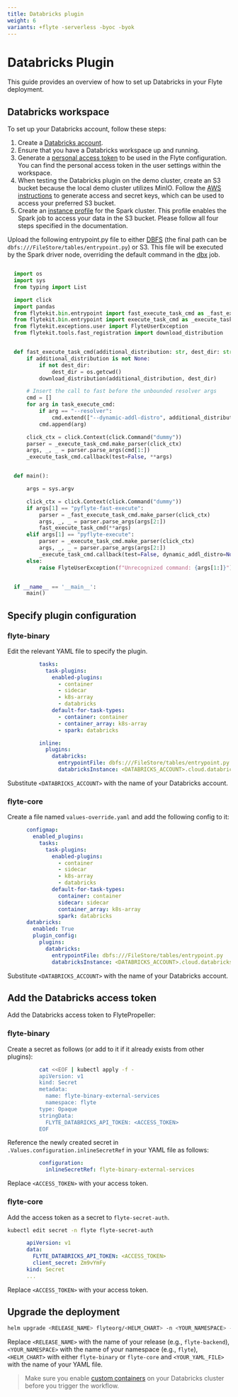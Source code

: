 ```yaml
---
title: Databricks plugin
weight: 6
variants: +flyte -serverless -byoc -byok
---
```


# Databricks Plugin

This guide provides an overview of how to set up Databricks in your Flyte deployment.

## Databricks workspace

To set up your Databricks account, follow these steps:

1. Create a [Databricks account](https://www.databricks.com/).
2. Ensure that you have a Databricks workspace up and running.
3. Generate a [personal access token](https://docs.databricks.com/dev-tools/auth.html#databricks-personal-ACCESS_TOKEN-authentication) to be used in the Flyte configuration. You can find the personal access token in the user settings within the workspace.
4. When testing the Databricks plugin on the demo cluster, create an S3 bucket because the local demo cluster utilizes MinIO. Follow the [AWS instructions](https://docs.aws.amazon.com/powershell/latest/userguide/pstools-appendix-sign-up.html) to generate access and secret keys, which can be used to access your preferred S3 bucket.
5. Create an [instance profile](https://docs.databricks.com/administration-guide/cloud-configurations/aws/instance-profiles.html) for the Spark cluster. This profile enables the Spark job to access your data in the S3 bucket.
Please follow all four steps specified in the documentation.

Upload the following entrypoint.py file to either
[DBFS](https://docs.databricks.com/archive/legacy/data-tab.html)
(the final path can be ``dbfs:///FileStore/tables/entrypoint.py``) or S3.
This file will be executed by the Spark driver node, overriding the default command in the
[dbx](https://docs.databricks.com/dev-tools/dbx.html) job.

```python

  import os
  import sys
  from typing import List

  import click
  import pandas
  from flytekit.bin.entrypoint import fast_execute_task_cmd as _fast_execute_task_cmd
  from flytekit.bin.entrypoint import execute_task_cmd as _execute_task_cmd
  from flytekit.exceptions.user import FlyteUserException
  from flytekit.tools.fast_registration import download_distribution


  def fast_execute_task_cmd(additional_distribution: str, dest_dir: str, task_execute_cmd: List[str]):
      if additional_distribution is not None:
          if not dest_dir:
              dest_dir = os.getcwd()
          download_distribution(additional_distribution, dest_dir)

      # Insert the call to fast before the unbounded resolver args
      cmd = []
      for arg in task_execute_cmd:
          if arg == "--resolver":
              cmd.extend(["--dynamic-addl-distro", additional_distribution, "--dynamic-dest-dir", dest_dir])
          cmd.append(arg)

      click_ctx = click.Context(click.Command("dummy"))
      parser = _execute_task_cmd.make_parser(click_ctx)
      args, _, _ = parser.parse_args(cmd[1:])
      _execute_task_cmd.callback(test=False, **args)


  def main():

      args = sys.argv

      click_ctx = click.Context(click.Command("dummy"))
      if args[1] == "pyflyte-fast-execute":
          parser = _fast_execute_task_cmd.make_parser(click_ctx)
          args, _, _ = parser.parse_args(args[2:])
          fast_execute_task_cmd(**args)
      elif args[1] == "pyflyte-execute":
          parser = _execute_task_cmd.make_parser(click_ctx)
          args, _, _ = parser.parse_args(args[2:])
          _execute_task_cmd.callback(test=False, dynamic_addl_distro=None, dynamic_dest_dir=None, **args)
      else:
          raise FlyteUserException(f"Unrecognized command: {args[1:]}")


  if __name__ == '__main__':
      main()
```

## Specify plugin configuration

### flyte-binary

Edit the relevant YAML file to specify the plugin.

```yaml
          tasks:
            task-plugins:
              enabled-plugins:
                - container
                - sidecar
                - k8s-array
                - databricks
              default-for-task-types:
                - container: container
                - container_array: k8s-array
                - spark: databricks

          inline:
            plugins:
              databricks:
                entrypointFile: dbfs:///FileStore/tables/entrypoint.py
                databricksInstance: <DATABRICKS_ACCOUNT>.cloud.databricks.com
```

Substitute ``<DATABRICKS_ACCOUNT>`` with the name of your Databricks account.

### flyte-core

Create a file named ``values-override.yaml`` and add the following config to it:

```yaml
      configmap:
        enabled_plugins:
          tasks:
            task-plugins:
              enabled-plugins:
                - container
                - sidecar
                - k8s-array
                - databricks
              default-for-task-types:
                container: container
                sidecar: sidecar
                container_array: k8s-array
                spark: databricks
      databricks:
        enabled: True
        plugin_config:
          plugins:
            databricks:
              entrypointFile: dbfs:///FileStore/tables/entrypoint.py
              databricksInstance: <DATABRICKS_ACCOUNT>.cloud.databricks.com
```
Substitute ``<DATABRICKS_ACCOUNT>`` with the name of your Databricks account.

## Add the Databricks access token

Add the Databricks access token to FlytePropeller:

### flyte-binary

Create a secret as follows (or add to it if it already exists from other plugins):

```bash
          cat <<EOF | kubectl apply -f -
          apiVersion: v1
          kind: Secret
          metadata:
            name: flyte-binary-external-services
            namespace: flyte
          type: Opaque
          stringData:
            FLYTE_DATABRICKS_API_TOKEN: <ACCESS_TOKEN>
          EOF
```
Reference the newly created secret in  ``.Values.configuration.inlineSecretRef`` in your YAML file as follows:

```yaml
          configuration:
            inlineSecretRef: flyte-binary-external-services
```
Replace ``<ACCESS_TOKEN>`` with your access token.

### flyte-core

Add the access token as a secret to ``flyte-secret-auth``.

```bash
kubectl edit secret -n flyte flyte-secret-auth
```

```yaml
      apiVersion: v1
      data:
        FLYTE_DATABRICKS_API_TOKEN: <ACCESS_TOKEN>
        client_secret: Zm9vYmFy
      kind: Secret
      ...
```
Replace ``<ACCESS_TOKEN>`` with your access token.

## Upgrade the deployment


```bash
helm upgrade <RELEASE_NAME> flyteorg/<HELM_CHART> -n <YOUR_NAMESPACE> --values <YOUR_YAML_FILE>
```
Replace ``<RELEASE_NAME>`` with the name of your release (e.g., ``flyte-backend``), ``<YOUR_NAMESPACE>`` with the name of your namespace (e.g., ``flyte``), `<HELM_CHART>` with either `flyte-binary` or `flyte-core` and ``<YOUR_YAML_FILE>`` with the name of your YAML file.

> Make sure you enable [custom containers](https://docs.databricks.com/administration-guide/clusters/container-services.html) on your Databricks cluster before you trigger the workflow.